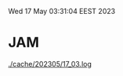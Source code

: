 Wed 17 May 03:31:04 EEST 2023
# JAM
<a href='./cache/202305/17_03.log'>./cache/202305/17_03.log</a>
